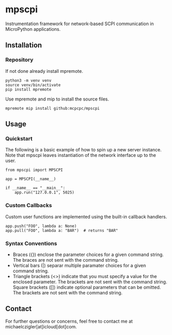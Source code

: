 # mpscpi

Instrumentation framework for network-based
SCPI communication in MicroPython applications.

## Installation

### Repository

If not done already install mpremote.

```shell
python3 -m venv venv
source venv/bin/activate
pip install mpremote
```

Use mpremote and mip to install the source files.

```shell
mpremote mip install github:mcpcpc/mpscpi
```

## Usage

### Quickstart

The following is a basic example of how to spin 
up a new server instance. Note that mpscpi
leaves instantiation of the network interface up
to the user.

```micropython
from mpscpi import MPSCPI

app = MPSCPI(__name__)

if __name__ == "__main__":
    app.run("127.0.0.1", 5025)
```

### Custom Callbacks

Custom user functions are implemented using the
built-in callback handlers.

```micropython
app.push("FOO", lambda a: None)
app.pull("FOO", lambda a: "BAR")  # returns "BAR"
```

### Syntax Conventions

- Braces ({}) enclose the parameter choices for a
  given command string. The braces are not sent
  with the command string.
- Vertical bars (|) separar multiple paramater
  choices for a given command string.
- Triangle brackets (<>) indicate that you must
  specify a value for the enclosed parameter. The
  brackets are not sent with the command string.
  Square brackets ([]) indicate optional
  parameters that can be omitted. The brackets
  are not sent with the command string.

## Contact

For further questions or concerns, feel free to
contact me at michaelczigler[at]icloud[dot]com.
